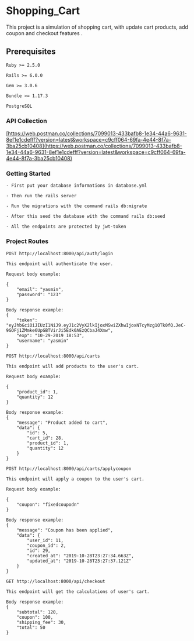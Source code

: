 # Shopping_Cart

This project is a simulation of shopping cart, with update cart products, add coupon and checkout features .

## Prerequisites

```
Ruby >= 2.5.0
```

```
Rails >= 6.0.0
```

```
Gem >= 3.0.6
```

```
Bundle >= 1.17.3
```

```
PostgreSQL
```


### API Collection


[https://web.postman.co/collections/7099013-433bafb8-1e34-44a6-9631-8ef1e1cdefff?version=latest&workspace=c9cff064-69fa-4e44-8f7a-3ba25cb10408](https://web.postman.co/collections/7099013-433bafb8-1e34-44a6-9631-8ef1e1cdefff?version=latest&workspace=c9cff064-69fa-4e44-8f7a-3ba25cb10408)



### Getting Started

```
- First put your database informations in database.yml 

- Then run the rails server

- Run the migrations with the command rails db:migrate

- After this seed the database with the command rails db:seed

- All the endpoints are protected by jwt-token
```

### Project Routes

```
POST http://localhost:8000/api/auth/login

This endpoint will authenticate the user.

Request body example:

{
	"email": "yasmin",
	"password": "123"
}

Body response example:
{
    "token": "eyJhbGciOiJIUzI1NiJ9.eyJ1c2VyX2lkIjoxMSwiZXhwIjoxNTcyMzg1OTk0fQ.JeC-9GOFj1ZMmke6UpGBTVirJi5Edk0AEzQCbaJ4Xmw",
    "exp": "10-29-2019 18:53",
    "username": "yasmin"
}
```

```
POST http://localhost:8000/api/carts

This endpoint will add products to the user's cart. 

Request body example:

{
	"product_id": 1,
	"quantity": 12
}

Body response example:
{
    "message": "Product added to cart",
    "data": {
        "id": 5,
        "cart_id": 28,
        "product_id": 1,
        "quantity": 12
    }
}
```

```
POST http://localhost:8000/api/carts/applycoupon

This endpoint will apply a coupon to the user's cart.

Request body example:

{
	"coupon": "fixedcoupodn"
}

Body response example:
{
    "message": "Coupon has been applied",
    "data": {
        "user_id": 11,
        "coupon_id": 2,
        "id": 29,
        "created_at": "2019-10-28T23:27:34.663Z",
        "updated_at": "2019-10-28T23:27:37.121Z"
    }
}
```

```
GET http://localhost:8000/api/checkout

This endpoint will get the calculations of user's cart.

Body response example:
{
    "subtotal": 120,
    "coupon": 100,
    "shipping_fee": 30,
    "total": 50
}
```
